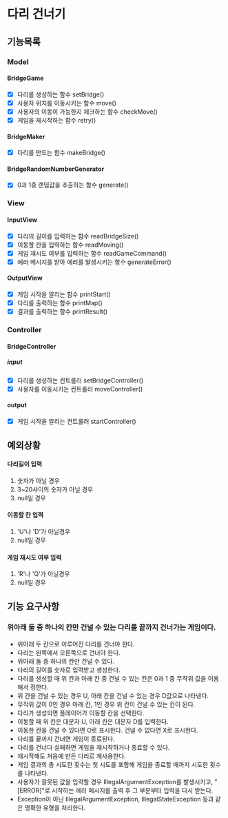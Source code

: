 # 다리 건너기

## 기능목록

### Model

#### BridgeGame

- [x] 다리를 생성하는 함수 setBridge()
- [x] 사용자 위치를 이동시키는 함수 move()
- [x] 사용자의 이동이 가능한지 체크하는 함수 checkMove()
- [x] 게임을 재시작하는 함수 retry()

#### BridgeMaker

- [x] 다리를 만드는 함수 makeBridge()

#### BridgeRandomNumberGenerator

- [x] 0과 1중 랜덤값을 추출하는 함수 generate()

### View

#### InputView

- [x] 다리의 길이를 입력하는 함수 readBridgeSize()
- [x] 이동할 칸을 입력하는 함수 readMoving()
- [x] 게임 재시도 여부를 입력하는 함수 readGameCommand()
- [x] 에러 메시지를 받아 에러를 발생시키는 함수 generateError()

#### OutputView

- [x] 게임 시작을 알리는 함수 printStart()
- [x] 다리를 출력하는 함수 printMap()
- [x] 결과를 출력하는 함수 printResult()

### Controller

#### BridgeController

##### input

- [x] 다리를 생성하는 컨트롤러 setBridgeController()
- [x] 사용자를 이동시키는 컨트롤러 moveController()

#### output

- [x] 게임 시작을 알리는 컨트롤러 startController()

## 예외상황

#### 다리길이 입력

1. 숫자가 아닐 경우
2. 3~20사이의 숫자가 아닐 경우
3. null일 경우

#### 이동할 칸 입력

1. 'U'나 'D'가 아닐경우
2. null일 경우

#### 게임 재시도 여부 입력

1. 'R'나 'Q'가 아닐경우
2. null일 경우

## 기능 요구사항

### 위아래 둘 중 하나의 칸만 건널 수 있는 다리를 끝까지 건너가는 게임이다.

- 위아래 두 칸으로 이루어진 다리를 건너야 한다.
- 다리는 왼쪽에서 오른쪽으로 건너야 한다.
- 위아래 둘 중 하나의 칸만 건널 수 있다.
- 다리의 길이를 숫자로 입력받고 생성한다.
- 다리를 생성할 때 위 칸과 아래 칸 중 건널 수 있는 칸은 0과 1 중 무작위 값을 이용해서 정한다.
- 위 칸을 건널 수 있는 경우 U, 아래 칸을 건널 수 있는 경우 D값으로 나타낸다.
- 무작위 값이 0인 경우 아래 칸, 1인 경우 위 칸이 건널 수 있는 칸이 된다.
- 다리가 생성되면 플레이어가 이동할 칸을 선택한다.
- 이동할 때 위 칸은 대문자 U, 아래 칸은 대문자 D를 입력한다.
- 이동한 칸을 건널 수 있다면 O로 표시한다. 건널 수 없다면 X로 표시한다.
- 다리를 끝까지 건너면 게임이 종료된다.
- 다리를 건너다 실패하면 게임을 재시작하거나 종료할 수 있다.
- 재시작해도 처음에 만든 다리로 재사용한다.
- 게임 결과의 총 시도한 횟수는 첫 시도를 포함해 게임을 종료할 때까지 시도한 횟수를 나타낸다.
- 사용자가 잘못된 값을 입력할 경우 IllegalArgumentException를 발생시키고, "[ERROR]"로 시작하는 에러 메시지를 출력 후 그 부분부터 입력을 다시 받는다.
- Exception이 아닌 IllegalArgumentException, IllegalStateException 등과 같은 명확한 유형을 처리한다.

